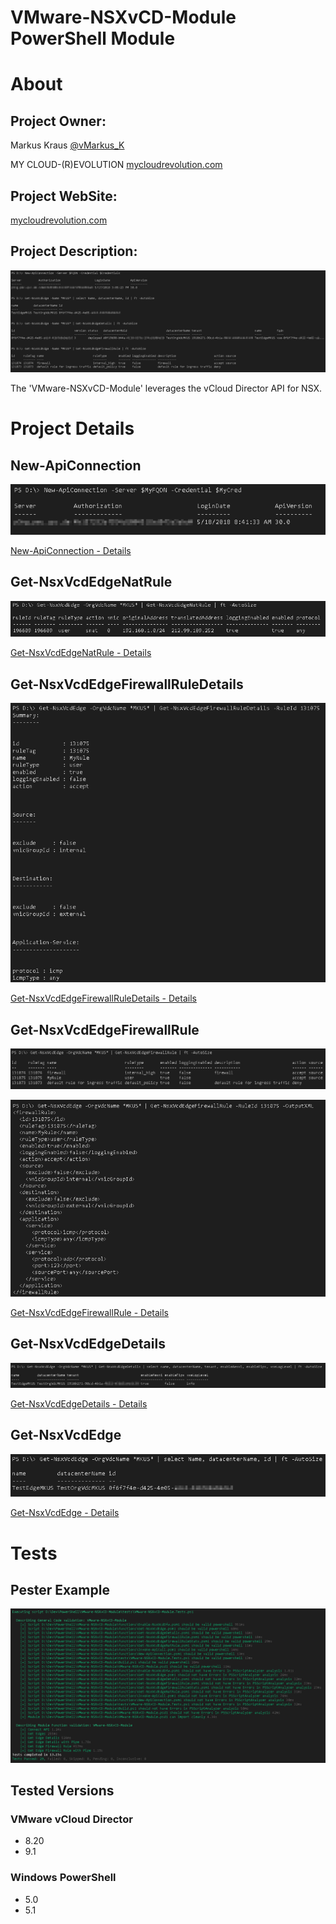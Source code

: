 VMware-NSXvCD-Module PowerShell Module
=============

# About

## Project Owner:

Markus Kraus [@vMarkus_K](https://twitter.com/vMarkus_K)

MY CLOUD-(R)EVOLUTION [mycloudrevolution.com](http://mycloudrevolution.com/)

## Project WebSite:

[mycloudrevolution.com](http://mycloudrevolution.com/)

## Project Description:

![Example](/media/Example.png)

The 'VMware-NSXvCD-Module' leverages the vCloud Director API for NSX.

# Project Details

## New-ApiConnection

![New-ApiConnection](/media/New-ApiConnection.png)

[New-ApiConnection - Details](/docs/en-US/New-ApiConnection.md)

## Get-NsxVcdEdgeNatRule

![Get-NsxVcdEdgeNatRule](/media/Get-NsxVcdEdgeNatRule.png)

[Get-NsxVcdEdgeNatRule - Details](/docs/en-US/Get-NsxVcdEdgeNatRule.md)

## Get-NsxVcdEdgeFirewallRuleDetails

![Get-NsxVcdEdgeFirewallRuleDetails](/media/Get-NsxVcdEdgeFirewallRuleDetails.png)

[Get-NsxVcdEdgeFirewallRuleDetails - Details](/docs/en-US/Get-NsxVcdEdgeFirewallRuleDetails.md)

## Get-NsxVcdEdgeFirewallRule

![Get-NsxVcdEdgeFirewallRule](/media/Get-NsxVcdEdgeFirewallRule.png)

![Get-NsxVcdEdgeFirewallRule -OutXML](/media/Get-NsxVcdEdgeFirewallRule-OutXML.png)

[Get-NsxVcdEdgeFirewallRule - Details](/docs/en-US/Get-NsxVcdEdgeFirewallRule.md)

## Get-NsxVcdEdgeDetails

![Get-NsxVcdEdgeDetails](/media/Get-NsxVcdEdgeDetails.png)

[Get-NsxVcdEdgeDetails - Details](/docs/en-US/Get-NsxVcdEdgeDetails.md)

## Get-NsxVcdEdge

![Get-NsxVcdEdge](/media/Get-NsxVcdEdge.png)

[Get-NsxVcdEdge - Details](/docs/en-US/Get-NsxVcdEdge.md)

# Tests

## Pester Example

![Pester](/media/Pester.png)

## Tested Versions

### VMware vCloud Director

- 8.20
- 9.1

### Windows PowerShell

- 5.0
- 5.1




